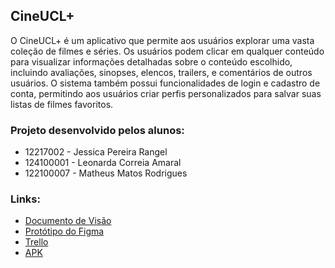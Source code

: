 ## CineUCL+

O CineUCL+ é um aplicativo que permite aos usuários explorar uma vasta coleção de filmes e séries. Os usuários podem clicar em qualquer conteúdo para visualizar informações detalhadas sobre o conteúdo escolhido, incluindo avaliações, sinopses, elencos, trailers, e comentários de outros usuários. O sistema também possui funcionalidades de login e cadastro de conta, permitindo aos usuários criar perfis personalizados para salvar suas listas de filmes favoritos.

### Projeto desenvolvido pelos alunos:
- 12217002 - Jessica Pereira Rangel
- 124100001 - Leonarda Correia Amaral
- 122100007 - Matheus Matos Rodrigues

### Links:
- [Documento de Visão](https://docs.google.com/document/d/1XExbdPSp8uXpwtxF3F9pGmvCrFfd38O3D2ZAF4je6nQ/edit#heading=h.8ioi87sqic2s)
- [Protótipo do Figma](https://www.figma.com/design/RIyuuiA952N1rjERpuV4wj/CineUCL%2B?node-id=0-1&t=DYzPcVau4ij74aIp-0)
- [Trello](https://trello.com/b/UkmSnPfC/app-mobile)
- [APK](https://drive.google.com/file/d/1vdGFbY3fdWfu4upjtD0Kor3FBf2GU-4c/view?usp=drivesdk)
